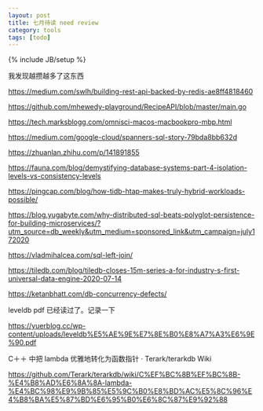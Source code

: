 ```yaml
---
layout: post
title: 七月待读 need review 
category: tools
tags: [todo]
---
```

{% include JB/setup %}



我发现越攒越多了这东西



https://medium.com/swlh/building-rest-api-backed-by-redis-ae8ff4818460

https://github.com/mhewedy-playground/RecipeAPI/blob/master/main.go



https://tech.marksblogg.com/omnisci-macos-macbookpro-mbp.html

https://medium.com/google-cloud/spanners-sql-story-79bda8bb632d

https://zhuanlan.zhihu.com/p/141891855

https://fauna.com/blog/demystifying-database-systems-part-4-isolation-levels-vs-consistency-levels

https://pingcap.com/blog/how-tidb-htap-makes-truly-hybrid-workloads-possible/

https://blog.yugabyte.com/why-distributed-sql-beats-polyglot-persistence-for-building-microservices/?utm_source=db_weekly&utm_medium=sponsored_link&utm_campaign=july172020

https://vladmihalcea.com/sql-left-join/

https://tiledb.com/blog/tiledb-closes-15m-series-a-for-industry-s-first-universal-data-engine-2020-07-14

https://ketanbhatt.com/db-concurrency-defects/



leveldb pdf 已经读过了。记录一下

https://yuerblog.cc/wp-content/uploads/leveldb%E5%AE%9E%E7%8E%B0%E8%A7%A3%E6%9E%90.pdf

C＋＋ 中把 lambda 优雅地转化为函数指针 · Terark/terarkdb Wiki

https://github.com/Terark/terarkdb/wiki/C%EF%BC%8B%EF%BC%8B-%E4%B8%AD%E6%8A%8A-lambda-%E4%BC%98%E9%9B%85%E5%9C%B0%E8%BD%AC%E5%8C%96%E4%B8%BA%E5%87%BD%E6%95%B0%E6%8C%87%E9%92%88